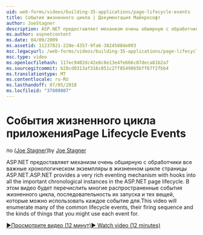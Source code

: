 ```yaml
---
uid: web-forms/videos/building-35-applications/page-lifecycle-events
title: События жизненного цикла | Документация Майкрософт
author: JoeStagner
description: ASP.NET предоставляет механизм очень обширную с обработчики все важные хронологическом экземпляры в жизненном цикле страницы ASP.NET. В этом видео будет перечисления...
ms.author: aspnetcontent
ms.date: 04/09/2009
ms.assetid: 11237821-220e-4357-9fa6-38245084e093
msc.legacyurl: /web-forms/videos/building-35-applications/page-lifecycle-events
msc.type: video
ms.openlocfilehash: 117ec9402dc42e8c8e13e4fe666c07deca81b2a7
ms.sourcegitcommit: b28cd0313af316c051c2ff8549865bff67f2fbb4
ms.translationtype: MT
ms.contentlocale: ru-RU
ms.lasthandoff: 07/05/2018
ms.locfileid: "37809807"
---
```

<a name="page-lifecycle-events"></a><span data-ttu-id="1ffb7-104">События жизненного цикла приложения</span><span class="sxs-lookup"><span data-stu-id="1ffb7-104">Page Lifecycle Events</span></span>
====================
<span data-ttu-id="1ffb7-105">по [(Joe Stagner)](https://github.com/JoeStagner)</span><span class="sxs-lookup"><span data-stu-id="1ffb7-105">by [Joe Stagner](https://github.com/JoeStagner)</span></span>

<span data-ttu-id="1ffb7-106">ASP.NET предоставляет механизм очень обширную с обработчики все важные хронологическом экземпляры в жизненном цикле страницы ASP.NET.</span><span class="sxs-lookup"><span data-stu-id="1ffb7-106">ASP.NET provides a very rich eventing mechanism with hooks into all the important chronological instances in the ASP.NET page lifecycle.</span></span> <span data-ttu-id="1ffb7-107">В этом видео будет перечислить многие распространенные события жизненного цикла, последовательность их запуска и тех вещей, которые можно использовать каждое событие для.</span><span class="sxs-lookup"><span data-stu-id="1ffb7-107">This video will enumerate many of the common lifecycle events, their firing sequence and the kinds of things that you might use each event for.</span></span>

[<span data-ttu-id="1ffb7-108">&#9654;Просмотрите видео (12 минут)</span><span class="sxs-lookup"><span data-stu-id="1ffb7-108">&#9654; Watch video (12 minutes)</span></span>](https://channel9.msdn.com/Blogs/ASP-NET-Site-Videos/page-lifecycle-events)
